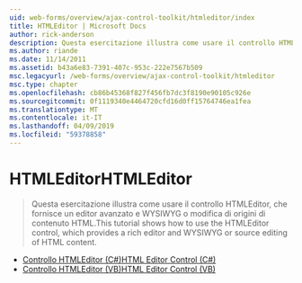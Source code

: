```yaml
---
uid: web-forms/overview/ajax-control-toolkit/htmleditor/index
title: HTMLEditor | Microsoft Docs
author: rick-anderson
description: Questa esercitazione illustra come usare il controllo HTMLEditor, che fornisce un editor avanzato e WYSIWYG o modifica di origini di contenuto HTML.
ms.author: riande
ms.date: 11/14/2011
ms.assetid: b43a6e83-7391-407c-953c-222e7567b509
msc.legacyurl: /web-forms/overview/ajax-control-toolkit/htmleditor
msc.type: chapter
ms.openlocfilehash: cb86b45368f827f456fb7dc3f8190e90105c926e
ms.sourcegitcommit: 0f1119340e4464720cfd16d0ff15764746ea1fea
ms.translationtype: MT
ms.contentlocale: it-IT
ms.lasthandoff: 04/09/2019
ms.locfileid: "59378858"
---
```

# <a name="htmleditor"></a><span data-ttu-id="8a786-103">HTMLEditor</span><span class="sxs-lookup"><span data-stu-id="8a786-103">HTMLEditor</span></span>

> <span data-ttu-id="8a786-104">Questa esercitazione illustra come usare il controllo HTMLEditor, che fornisce un editor avanzato e WYSIWYG o modifica di origini di contenuto HTML.</span><span class="sxs-lookup"><span data-stu-id="8a786-104">This tutorial shows how to use the HTMLEditor control, which provides a rich editor and WYSIWYG or source editing of HTML content.</span></span>


- [<span data-ttu-id="8a786-105">Controllo HTMLEditor (C#)</span><span class="sxs-lookup"><span data-stu-id="8a786-105">HTML Editor Control (C#)</span></span>](how-do-i-use-the-html-editor-control-cs.md)
- [<span data-ttu-id="8a786-106">Controllo HTMLEditor (VB)</span><span class="sxs-lookup"><span data-stu-id="8a786-106">HTML Editor Control (VB)</span></span>](how-do-i-use-the-html-editor-control-vb.md)
